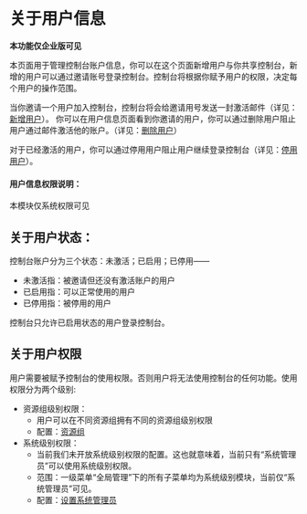 # 关于用户信息

**本功能仅企业版可见**

本页面用于管理控制台账户信息，你可以在这个页面新增用户与你共享控制台，新增的用户可以通过邀请账号登录控制台。控制台将根据你赋予用户的权限，决定每个用户的操作范围。

当你邀请一个用户加入控制台，控制台将会给邀请用号发送一封激活邮件（详见：[新增用户](.\createUser.md)）。
你可以在用户信息页面看到你邀请的用户，你可以通过删除用户阻止用户通过邮件激活他的账户。（详见：[删除用户](.\editUserStatus.md)）

对于已经激活的用户，你可以通过停用用户阻止用户继续登录控制台（详见：[停用用户](.\editUserStatus.md)）。



#### 用户信息权限说明：

本模块仅系统权限可见
<!-- 查看用户：包含用户信息菜单的查看权限，用户信息页面列表的查看查询权限
新增用户:  包含用户管理页面新增用户功能权限
编辑用户：包含用户管理页面列表编辑用户，单个/批量停用用户，单个/批量启用用户功能权限
删除用户：包含用户管理页面单个/批量删除用户功能权限
分配角色:  包含用户管理页面编辑角色功能权限，该权限需要和角色管理-查看角色权限搭配勾选使用，只勾选此权限则无法绑定角色。 -->

## 关于用户状态：
控制台账户分为三个状态：未激活；已启用；已停用——

- 未激活指：被邀请但还没有激活账户的用户
- 已启用指：可以正常使用的用户
- 已停用指：被停用的用户

控制台只允许已启用状态的用户登录控制台。

## 关于用户权限
用户需要被赋予控制台的使用权限。否则用户将无法使用控制台的任何功能。使用权限分为两个级别:
- 资源组级别权限：
  - 用户可以在不同资源组拥有不同的资源组级别权限
  - 配置：[资源组]()
- 系统级别权限：
  - 当前我们未开放系统级别权限的配置。这也就意味着，当前只有“系统管理员”可以使用系统级别权限。
  - 范围：一级菜单“全局管理”下的所有子菜单均为系统级别模块，当前仅“系统管理员”可见。
  - 配置：[设置系统管理员](./createUser.md)




